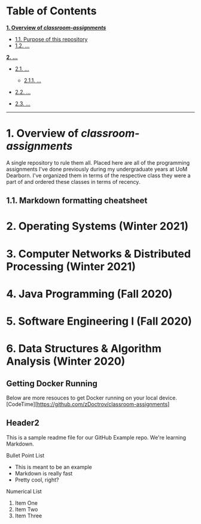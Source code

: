 # Table of Contents

**[1. Overview of *classroom-assignments*](#heading--1)**

  * [1.1. Purpose of this repository](#heading--1-1)
  * [1.2. ...](#heading--1-2)

**[2. ...](#heading--2)**

  * [2.1. ...](#heading--2-1)

      * [2.1.1. ...](#heading--2-1-1)

  * [2.2. ...](#heading--2-2)
  * [2.3. ...](#heading--2-3)

----

# 1. Overview of *classroom-assignments* <a name="heading--1"/>
A single repository to rule them all. Placed here are all of the programming assignments I've done previously during my undergraduate years at UoM Dearborn.
I've organized them in terms of the respective class they were a part of and ordered these classes in terms of recency. 

## 1.1. Markdown formatting cheatsheet <a name="heading--1-1"/>


# 2. Operating Systems (Winter 2021)

# 3. Computer Networks & Distributed Processing (Winter 2021)

# 4. Java Programming (Fall 2020)

# 5. Software Engineering I (Fall 2020)

# 6. Data Structures & Algorithm Analysis (Winter 2020)








## Getting Docker Running

Below are more resouces to get Docker running on your local device.
[CodeTime][https://github.com/zDoctrov/classroom-assignments]



<!-- Markdown Notes -->
## Header2

This is a sample readme file for our GitHub Example repo. We're learning Markdown.

Bullet Point List
* This is meant to be an example
* Markdown is really fast
* Pretty cool, right?

Numerical List
1. Item One
2. Item Two
3. Item Three

